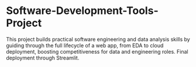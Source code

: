 # Software-Development-Tools-Project
This project builds practical software engineering and data analysis skills by 
guiding through the full lifecycle of a web app, from EDA to cloud deployment, 
boosting competitiveness for data and engineering roles.
Final deployment through Streamlit.
